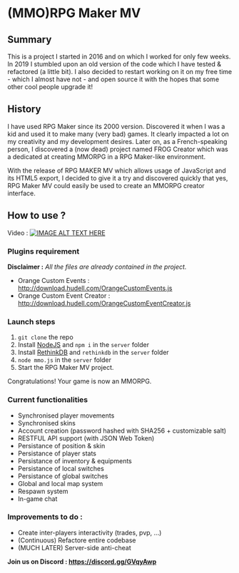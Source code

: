 # (MMO)RPG Maker MV

## Summary
This is a project I started in 2016 and on which I worked for only few weeks. In 2019 I stumbled upon an old version of the code which I have tested & refactored (a little bit). I also decided to restart working on it on my free time - which I almost have not - and open source it with the hopes that some other cool people upgrade it!

## History
I have used RPG Maker since its 2000 version. Discovered it when I was a kid and used it to make many (very bad) games. It clearly impacted a lot on my creativity and my development desires. Later on, as a French-speaking person, I discovered a (now dead) project named FROG Creator which was a dedicated at creating MMORPG in a RPG Maker-like environment. 

With the release of RPG MAKER MV which allows usage of JavaScript and its HTML5 export, I decided to give it a try and discovered quickly that yes, RPG Maker MV could easily be used to create an MMORPG creator interface.

## How to use ? 

Video : [![IMAGE ALT TEXT HERE](https://img.youtube.com/vi/TcAmU2bdKvE/0.jpg)](https://www.youtube.com/watch?v=TcAmU2bdKvE)

### Plugins requirement 

**Disclaimer :** *All the files are already contained in the project.*

- Orange Custom Events : http://download.hudell.com/OrangeCustomEvents.js
- Orange Custom Event Creator : http://download.hudell.com/OrangeCustomEventCreator.js

### Launch steps
1. `git clone` the repo
2. Install [NodeJS](https://nodejs.org/en/) and `npm i` in the `server` folder
3. Install [RethinkDB](https://rethinkdb.com/docs/install/) and `rethinkdb` in the `server` folder
4. `node mmo.js` in the `server` folder
5. Start the RPG Maker MV project.

Congratulations! Your game is now an MMORPG. 

### Current functionalities
- Synchronised player movements
- Synchronised skins
- Account creation (password hashed with SHA256 + customizable salt)
- RESTFUL API support (with JSON Web Token)
- Persistance of position & skin
- Persistance of player stats
- Persistance of inventory & equipments
- Persistance of local switches
- Persistance of global switches
- Global and local map system
- Respawn system
- In-game chat

### Improvements to do :
- Create inter-players interactivity (trades, pvp, ...)
- (Continuous) Refactore entire codebase
- (MUCH LATER) Server-side anti-cheat

**Join us on Discord : https://discord.gg/GVqyAwp**